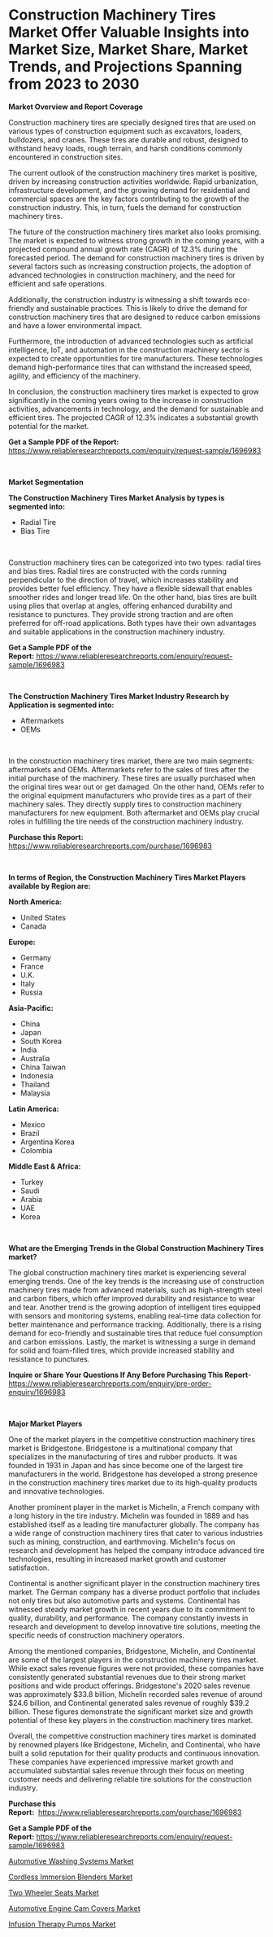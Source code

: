 <p><h1>Construction Machinery Tires Market Offer Valuable Insights into Market Size, Market Share, Market Trends, and Projections Spanning from 2023 to 2030</h1></p><p><strong>Market Overview and Report Coverage</strong></p>
<p><p>Construction machinery tires are specially designed tires that are used on various types of construction equipment such as excavators, loaders, bulldozers, and cranes. These tires are durable and robust, designed to withstand heavy loads, rough terrain, and harsh conditions commonly encountered in construction sites.</p><p>The current outlook of the construction machinery tires market is positive, driven by increasing construction activities worldwide. Rapid urbanization, infrastructure development, and the growing demand for residential and commercial spaces are the key factors contributing to the growth of the construction industry. This, in turn, fuels the demand for construction machinery tires.</p><p>The future of the construction machinery tires market also looks promising. The market is expected to witness strong growth in the coming years, with a projected compound annual growth rate (CAGR) of 12.3% during the forecasted period. The demand for construction machinery tires is driven by several factors such as increasing construction projects, the adoption of advanced technologies in construction machinery, and the need for efficient and safe operations.</p><p>Additionally, the construction industry is witnessing a shift towards eco-friendly and sustainable practices. This is likely to drive the demand for construction machinery tires that are designed to reduce carbon emissions and have a lower environmental impact.</p><p>Furthermore, the introduction of advanced technologies such as artificial intelligence, IoT, and automation in the construction machinery sector is expected to create opportunities for tire manufacturers. These technologies demand high-performance tires that can withstand the increased speed, agility, and efficiency of the machinery.</p><p>In conclusion, the construction machinery tires market is expected to grow significantly in the coming years owing to the increase in construction activities, advancements in technology, and the demand for sustainable and efficient tires. The projected CAGR of 12.3% indicates a substantial growth potential for the market.</p></p>
<p><strong>Get a Sample PDF of the Report:</strong> <a href="https://www.reliableresearchreports.com/enquiry/request-sample/1696983">https://www.reliableresearchreports.com/enquiry/request-sample/1696983</a></p>
<p>&nbsp;</p>
<p><strong>Market Segmentation</strong></p>
<p><strong>The Construction Machinery Tires Market Analysis by types is segmented into:</strong></p>
<p><ul><li>Radial Tire</li><li>Bias Tire</li></ul></p>
<p>&nbsp;</p>
<p><p>Construction machinery tires can be categorized into two types: radial tires and bias tires. Radial tires are constructed with the cords running perpendicular to the direction of travel, which increases stability and provides better fuel efficiency. They have a flexible sidewall that enables smoother rides and longer tread life. On the other hand, bias tires are built using plies that overlap at angles, offering enhanced durability and resistance to punctures. They provide strong traction and are often preferred for off-road applications. Both types have their own advantages and suitable applications in the construction machinery industry.</p></p>
<p><strong>Get a Sample PDF of the Report:</strong>&nbsp;<a href="https://www.reliableresearchreports.com/enquiry/request-sample/1696983">https://www.reliableresearchreports.com/enquiry/request-sample/1696983</a></p>
<p>&nbsp;</p>
<p><strong>The Construction Machinery Tires Market Industry Research by Application is segmented into:</strong></p>
<p><ul><li>Aftermarkets</li><li>OEMs</li></ul></p>
<p>&nbsp;</p>
<p><p>In the construction machinery tires market, there are two main segments: aftermarkets and OEMs. Aftermarkets refer to the sales of tires after the initial purchase of the machinery. These tires are usually purchased when the original tires wear out or get damaged. On the other hand, OEMs refer to the original equipment manufacturers who provide tires as a part of their machinery sales. They directly supply tires to construction machinery manufacturers for new equipment. Both aftermarket and OEMs play crucial roles in fulfilling the tire needs of the construction machinery industry.</p></p>
<p><strong>Purchase this Report:</strong>&nbsp; <a href="https://www.reliableresearchreports.com/purchase/1696983">https://www.reliableresearchreports.com/purchase/1696983</a></p>
<p>&nbsp;</p>
<p><strong>In terms of Region, the Construction Machinery Tires Market Players available by Region are:</strong></p>
<p>
    <p> <strong> North America: </strong>
        <ul>
            <li>United States</li>
            <li>Canada</li>
        </ul>
        </p> 
    <p> <strong> Europe: </strong>
        <ul>
            <li>Germany</li>
            <li>France</li>
            <li>U.K.</li>
            <li>Italy</li>
            <li>Russia</li>
        </ul>
        </p> 
    <p> <strong> Asia-Pacific: </strong>
        <ul>
            <li>China</li>
            <li>Japan</li>
            <li>South Korea</li>
            <li>India</li>
            <li>Australia</li>
            <li>China Taiwan</li>
            <li>Indonesia</li>
            <li>Thailand</li>
            <li>Malaysia</li>
        </ul>
        </p> 
    <p> <strong> Latin America: </strong>
        <ul>
            <li>Mexico</li>
            <li>Brazil</li>
            <li>Argentina Korea</li>
            <li>Colombia</li>
        </ul>
        </p> 
    <p> <strong> Middle East & Africa: </strong>
        <ul>
            <li>Turkey</li>
            <li>Saudi</li>
            <li>Arabia</li>
            <li>UAE</li>
            <li>Korea</li>
        </ul>
    </p>
    </p>
<p>&nbsp;</p>
<p><strong>What are the Emerging Trends in the Global Construction Machinery Tires market?</strong></p>
<p><p>The global construction machinery tires market is experiencing several emerging trends. One of the key trends is the increasing use of construction machinery tires made from advanced materials, such as high-strength steel and carbon fibers, which offer improved durability and resistance to wear and tear. Another trend is the growing adoption of intelligent tires equipped with sensors and monitoring systems, enabling real-time data collection for better maintenance and performance tracking. Additionally, there is a rising demand for eco-friendly and sustainable tires that reduce fuel consumption and carbon emissions. Lastly, the market is witnessing a surge in demand for solid and foam-filled tires, which provide increased stability and resistance to punctures.</p></p>
<p><strong>Inquire or Share Your Questions If Any Before Purchasing This Report</strong>- <a href="https://www.reliableresearchreports.com/enquiry/pre-order-enquiry/1696983">https://www.reliableresearchreports.com/enquiry/pre-order-enquiry/1696983</a></p>
<p>&nbsp;</p>
<p><strong>Major Market Players</strong></p>
<p><p>One of the market players in the competitive construction machinery tires market is Bridgestone. Bridgestone is a multinational company that specializes in the manufacturing of tires and rubber products. It was founded in 1931 in Japan and has since become one of the largest tire manufacturers in the world. Bridgestone has developed a strong presence in the construction machinery tires market due to its high-quality products and innovative technologies.</p><p>Another prominent player in the market is Michelin, a French company with a long history in the tire industry. Michelin was founded in 1889 and has established itself as a leading tire manufacturer globally. The company has a wide range of construction machinery tires that cater to various industries such as mining, construction, and earthmoving. Michelin's focus on research and development has helped the company introduce advanced tire technologies, resulting in increased market growth and customer satisfaction.</p><p>Continental is another significant player in the construction machinery tires market. The German company has a diverse product portfolio that includes not only tires but also automotive parts and systems. Continental has witnessed steady market growth in recent years due to its commitment to quality, durability, and performance. The company constantly invests in research and development to develop innovative tire solutions, meeting the specific needs of construction machinery operators.</p><p>Among the mentioned companies, Bridgestone, Michelin, and Continental are some of the largest players in the construction machinery tires market. While exact sales revenue figures were not provided, these companies have consistently generated substantial revenues due to their strong market positions and wide product offerings. Bridgestone's 2020 sales revenue was approximately $33.8 billion, Michelin recorded sales revenue of around $24.6 billion, and Continental generated sales revenue of roughly $39.2 billion. These figures demonstrate the significant market size and growth potential of these key players in the construction machinery tires market.</p><p>Overall, the competitive construction machinery tires market is dominated by renowned players like Bridgestone, Michelin, and Continental, who have built a solid reputation for their quality products and continuous innovation. These companies have experienced impressive market growth and accumulated substantial sales revenue through their focus on meeting customer needs and delivering reliable tire solutions for the construction industry.</p></p>
<p><strong>Purchase this Report:</strong>&nbsp;&nbsp;<a href="https://www.reliableresearchreports.com/purchase/1696983">https://www.reliableresearchreports.com/purchase/1696983</a></p>
<p></p>
<p><strong>Get a Sample PDF of the Report:</strong>&nbsp;<a href="https://www.reliableresearchreports.com/enquiry/request-sample/1696983">https://www.reliableresearchreports.com/enquiry/request-sample/1696983</a></p>
<p><p><a href="https://www.linkedin.com/pulse/automotive-washing-systems-market-size-2023-2030-global-75vne/">Automotive Washing Systems Market</a></p><p><a href="https://github.com/FassouRP/Market-Research-Report-List-1/blob/main/cordless-immersion-blenders-market.md">Cordless Immersion Blenders Market</a></p><p><a href="https://medium.com/@favor.look.seal/two-wheeler-seats-market-trends-forecast-and-competitive-analysis-to-2030-6709d1e01fcc">Two Wheeler Seats Market</a></p><p><a href="https://medium.com/@sight.lens.slot/automotive-engine-cam-covers-market-size-market-outlook-and-market-forecast-2023-to-2030-c85a4ce8c68e">Automotive Engine Cam Covers Market</a></p><p><a href="https://github.com/ashepherd82/Market-Research-Report-List-1/blob/main/infusion-therapy-pumps-market.md">Infusion Therapy Pumps Market</a></p></p>
